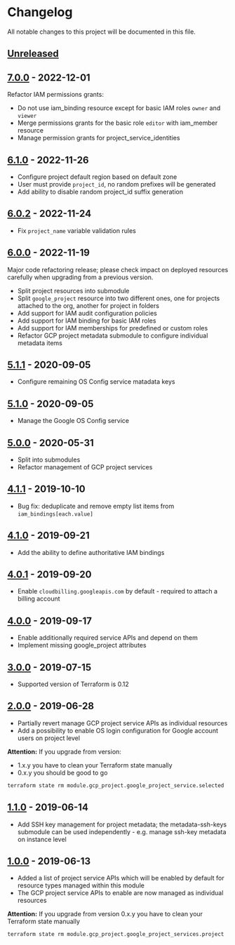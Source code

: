 # Changelog

All notable changes to this project will be documented in this file.

## [Unreleased]

## [7.0.0] - 2022-12-01

Refactor IAM permissions grants:

- Do not use iam_binding resource except for basic IAM roles `owner` and `viewer`
- Merge permissions grants for the basic role `editor` with iam_member resource
- Manage permission grants for project_service_identities

## [6.1.0] - 2022-11-26

- Configure project default region based on default zone
- User must provide `project_id`, no random prefixes will be generated
- Add ability to disable random project_id suffix generation

## [6.0.2] - 2022-11-24

- Fix `project_name` variable validation rules

## [6.0.0] - 2022-11-19

Major code refactoring release; please check impact on deployed resources carefully when upgrading from a previous
version.

- Split project resources into submodule
- Split `google_project` resource into two different ones, one for projects attached to the org, another for project in
  folders
- Add support for IAM audit configuration policies
- Add support for IAM binding for basic IAM roles
- Add support for IAM memberships for predefined or custom roles
- Refactor GCP project metadata submodule to configure individual metadata items

## [5.1.1] - 2020-09-05

- Configure remaining OS Config service matadata keys

## [5.1.0] - 2020-09-05

- Manage the Google OS Config service

## [5.0.0] - 2020-05-31

- Split into submodules
- Refactor management of GCP project services

## [4.1.1] - 2019-10-10

- Bug fix: deduplicate and remove empty list items from `iam_bindings[each.value]`

## [4.1.0] - 2019-09-21

- Add the ability to define authoritative IAM bindings

## [4.0.1] - 2019-09-20

- Enable `cloudbilling.googleapis.com` by default - required to attach a billing account

## [4.0.0] - 2019-09-17

- Enable additionally required service APIs and depend on them
- Implement missing google_project attributes

## [3.0.0] - 2019-07-15

- Supported version of Terraform is 0.12

## [2.0.0] - 2019-06-28

- Partially revert manage GCP project service APIs as individual resources
- Add a possibility to enable OS login configuration for Google account users on project level

__Attention:__ If you upgrade from version:

- 1.x.y you have to clean your Terraform state manually
- 0.x.y you should be good to go

```sh
terraform state rm module.gcp_project.google_project_service.selected
```

## [1.1.0] - 2019-06-14

- Add SSH key management for project metadata; the metadata-ssh-keys submodule can be used independently -  e.g. manage ssh-key metadata on instance level

## [1.0.0] - 2019-06-13

- Added a list of project service APIs which will be enabled by default for resource types managed within this module
- The GCP project service APIs to enable are now managed as individual resources

__Attention:__ If you upgrade from version 0.x.y you have to clean your Terraform state manually

```sh
terraform state rm module.gcp_project.google_project_services.project
```

[Unreleased]: https://github.com/nephosolutions/terraform-google-gcp-project/compare/v7.0.0...HEAD
[7.0.0]: https://github.com/nephosolutions/terraform-google-gcp-project/releases/tag/v7.0.0
[6.1.0]: https://github.com/nephosolutions/terraform-google-gcp-project/releases/tag/v6.1.0
[6.0.2]: https://github.com/nephosolutions/terraform-google-gcp-project/releases/tag/v6.0.2
[6.0.0]: https://github.com/nephosolutions/terraform-google-gcp-project/releases/tag/v6.0.0
[5.1.1]: https://github.com/nephosolutions/terraform-google-gcp-project/releases/tag/v5.1.1
[5.1.0]: https://github.com/nephosolutions/terraform-google-gcp-project/releases/tag/v5.1.0
[5.0.0]: https://github.com/nephosolutions/terraform-google-gcp-project/releases/tag/v5.0.0
[4.1.1]: https://github.com/nephosolutions/terraform-google-gcp-project/releases/tag/v4.1.1
[4.1.0]: https://github.com/nephosolutions/terraform-google-gcp-project/releases/tag/v4.1.0
[4.0.1]: https://github.com/nephosolutions/terraform-google-gcp-project/releases/tag/v4.0.1
[4.0.0]: https://github.com/nephosolutions/terraform-google-gcp-project/releases/tag/v4.0.0
[3.0.0]: https://github.com/nephosolutions/terraform-google-gcp-project/releases/tag/v3.0.0
[2.0.0]: https://github.com/nephosolutions/terraform-google-gcp-project/releases/tag/v2.0.0
[1.1.0]: https://github.com/nephosolutions/terraform-google-gcp-project/releases/tag/v1.1.0
[1.0.0]: https://github.com/nephosolutions/terraform-google-gcp-project/releases/tag/v1.0.0
[0.2.1]: https://github.com/nephosolutions/terraform-google-gcp-project/releases/tag/v0.2.1
[0.2.0]: https://github.com/nephosolutions/terraform-google-gcp-project/releases/tag/v0.2.0
[0.1.8]: https://github.com/nephosolutions/terraform-google-gcp-project/releases/tag/v0.1.8
[0.1.7]: https://github.com/nephosolutions/terraform-google-gcp-project/releases/tag/v0.1.7
[0.1.6]: https://github.com/nephosolutions/terraform-google-gcp-project/releases/tag/v0.1.6
[0.1.5]: https://github.com/nephosolutions/terraform-google-gcp-project/releases/tag/v0.1.5
[0.1.4]: https://github.com/nephosolutions/terraform-google-gcp-project/releases/tag/v0.1.4
[0.1.3]: https://github.com/nephosolutions/terraform-google-gcp-project/releases/tag/v0.1.3
[0.1.2]: https://github.com/nephosolutions/terraform-google-gcp-project/releases/tag/v0.1.2
[0.1.1]: https://github.com/nephosolutions/terraform-google-gcp-project/releases/tag/v0.1.1
[0.1.0]: https://github.com/nephosolutions/terraform-google-gcp-project/releases/tag/v0.1.0
